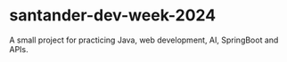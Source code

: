 # santander-dev-week-2024
A small project for practicing Java, web development, AI, SpringBoot and APIs.

